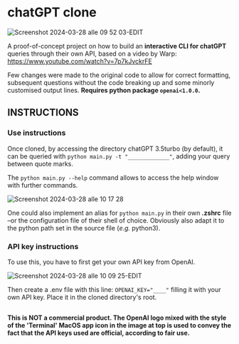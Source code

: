 # chatGPT clone

![Screenshot 2024-03-28 alle 09 52 03-EDIT](https://github.com/NCMBianchi/chatGPTclone/assets/111352723/2e92e2f1-7307-4707-bc89-3646018e4af1)

A proof-of-concept project on how to build an <b>interactive CLI for chatGPT</b> queries through their own API, based on a video by Warp: https://www.youtube.com/watch?v=7p7kJvckrFE

Few changes were made to the original code to allow for correct formatting, subsequent questions without the code breaking up and some minorly customised output lines. <b> Requires python package ```openai<1.0.0```.</b>

## INSTRUCTIONS
### Use instructions

Once cloned, by accessing the directory chatGPT 3.5turbo (by default), it can be queried with `python main.py -t "_____________"`, adding your query between quote marks.

The `python main.py --help` command allows to access the help window with further commands.

![Screenshot 2024-03-28 alle 10 17 28](https://github.com/NCMBianchi/chatGPTclone/assets/111352723/0ad58198-98fb-45ae-a54b-8ca3e88845c0)

One could also implement an alias for `python main.py` in their own <b>.zshrc</b> file –or the configuration file of their shell of choice. Obviously also adapt it to the python path set in the source file (<i>e.g.</i> python3).

### API key instructions
To use this, you have to first get your own API key from OpenAI.

![Screenshot 2024-03-28 alle 10 09 25-EDIT](https://github.com/NCMBianchi/chatGPTclone/assets/111352723/5c57a21a-7e4b-4e47-8374-5c3393840abf)

Then create a <bi>.env</bi> file with this line: `OPENAI_KEY="____"` filling it with your own API key. Place it in the cloned directory's root.

##
<b> This is NOT a commercial product. The OpenAI logo mixed with the style of the 'Terminal' MacOS app icon in the image at top is used to convey the fact that the API keys used are official, according to fair use. </b>
